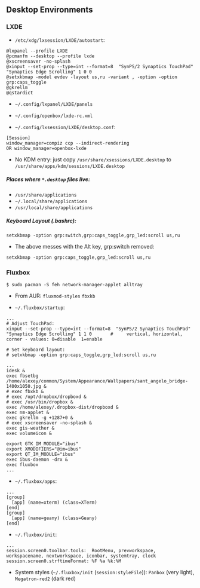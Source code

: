 ## Desktop Environments
### LXDE

- `/etc/xdg/lxsession/LXDE/autostart`:
```
@lxpanel --profile LXDE
@pcmanfm --desktop --profile lxde
@xscreensaver -no-splash
@xinput --set-prop --type=int --format=8  "SynPS/2 Synaptics TouchPad" "Synaptics Edge Scrolling" 1 0 0
@setxkbmap -model evdev -layout us,ru -variant , -option -option grp:caps_toggle
@gkrellm
@qstardict
```

- `~/.config/lxpanel/LXDE/panels`

- `~/.config/openbox/lxde-rc.xml`

- `~/.config/lxsession/LXDE/desktop.conf`:
```
[Session]
window_manager=compiz ccp --indirect-rendering
OR window_manager=openbox-lxde
```

- No KDM entry: just copy `/usr/share/xsessions/LXDE.desktop` to `/usr/share/apps/kdm/sessions/LXDE.desktop`

##### Places where `*.desktop` files live:

- `/usr/share/applications`
- `~/.local/share/applications`
- `/usr/local/share/applications`

##### Keyboard Layout (.bashrc):
```
setxkbmap -option grp:switch,grp:caps_toggle,grp_led:scroll us,ru
```
- The above messes with the Alt key, grp:switch removed:
```
setxkbmap -option grp:caps_toggle,grp_led:scroll us,ru
```

### Fluxbox
```
$ sudo pacman -S feh network-manager-applet alltray
```
- From AUR: `fluxmod-styles` `fbxkb`

- `~/.fluxbox/startup`:
```
...
# Adjust TouchPad:
xinput --set-prop --type=int --format=8  "SynPS/2 Synaptics TouchPad" "Synaptics Edge Scrolling" 1 1 0       #     vertical, horizontal, corner - values: 0=disable  1=enable

# Set keyboard layout:
# setxkbmap -option grp:caps_toggle,grp_led:scroll us,ru

...
idesk &
exec fbsetbg /home/alexey/common/System/Appearance/Wallpapers/sant_angelo_bridge-1400x1050.jpg &
# exec fbxkb &
# exec /opt/dropbox/dropboxd &
# exec /usr/bin/dropbox &
exec /home/alexey/.dropbox-dist/dropboxd &
exec nm-applet &
exec gkrellm -g +1287+0 &
# exec xscreensaver -no-splash &
exec gis-weather &
exec volumeicon &

export GTK_IM_MODULE="ibus"
export XMODIFIERS="@im=ibus"
export QT_IM_MODULE="ibus"
exec ibus-daemon -drx &
exec fluxbox
...
```
- `~/.fluxbox/apps`:
```
...
[group]
  [app] (name=xterm) (class=XTerm)
[end]
[group]
  [app] (name=geany) (class=Geany)
[end]
```
- `~/.fluxbox/init`:
```
...
session.screen0.toolbar.tools:	RootMenu, prevworkspace, workspacename, nextworkspace, iconbar, systemtray, clock
session.screen0.strftimeFormat: %F %a %k:%M
```

- System styles (`~/.fluxbox/init` (`session:styleFile`)): `Panbox` (very light), `Megatron-red2` (dark red)

